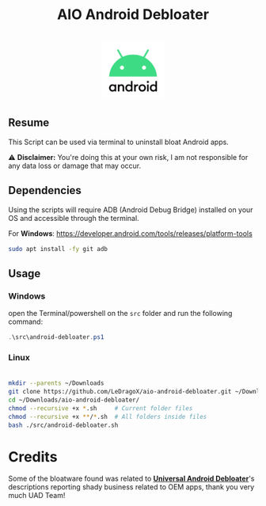 <div align="center">
  <h1> AIO Android Debloater </h1>
  <h1>
    <img width=25% src="assets/android-11-logo.png">
  </h1>
</div>

## Resume

This Script can be used via terminal to uninstall bloat Android apps.

⚠️ **Disclaimer:** You're doing this at your own risk, I am not responsible for any data loss or damage that may occur.

## Dependencies

Using the scripts will require ADB (Android Debug Bridge) installed on your OS and accessible through the terminal.

For **Windows**: <https://developer.android.com/tools/releases/platform-tools>

```sh
sudo apt install -fy git adb
```

## Usage

### Windows

open the Terminal/powershell on the `src` folder and run the following command:

```ps1
.\src\android-debloater.ps1
```

### Linux

```sh

mkdir --parents ~/Downloads
git clone https://github.com/LeDragoX/aio-android-debloater.git ~/Downloads/aio-android-debloater
cd ~/Downloads/aio-android-debloater/
chmod --recursive +x *.sh     # Current folder files
chmod --recursive +x **/*.sh  # All folders inside files
bash ./src/android-debloater.sh
```

# Credits

Some of the bloatware found was related to **[Universal Android Debloater](https://github.com/0x192/universal-android-debloater)**'s descriptions reporting shady business related to OEM apps, thank you very much UAD Team!

